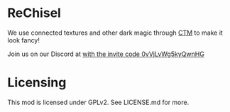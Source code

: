 ReChisel
===========

We use connected textures and other dark magic through [CTM](https://github.com/Chisel-Team/ConnectedTexturesMod) to make it look fancy!

Join us on our Discord at [with the invite code 0vVjLvWg5kyQwnHG](https://discord.gg/0vVjLvWg5kyQwnHG)

Licensing
===========

This mod is licensed under GPLv2. See LICENSE.md for more.
